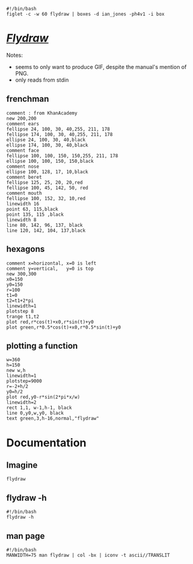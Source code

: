 ```{.shebang im_out="stdout"}
#!/bin/bash
figlet -c -w 60 flydraw | boxes -d ian_jones -ph4v1 -i box
```


# [*Flydraw*](http://manpages.ubuntu.com/manpages/precise/man1/flydraw.1.html)

Notes:

- seems to only want to produce GIF, despite the manual's mention of PNG.
- only reads from stdin

## frenchman

```{.flydraw im_out="fcb,img"}
comment : from KhanAcademy
new 200,200
comment ears
fellipse 24, 100, 30, 40,255, 211, 178
fellipse 174, 100, 30, 40,255, 211, 178
ellipse 24, 100, 30, 40,black
ellipse 174, 100, 30, 40,black
comment face
fellipse 100, 100, 150, 150,255, 211, 178
ellipse 100, 100, 150, 150,black
comment nose
ellipse 100, 128, 17, 10,black
comment beret
fellipse 125, 25, 20, 20,red
fellipse 100, 45, 142, 50, red
comment mouth
fellipse 100, 152, 32, 10,red
linewidth 16
point 63, 115,black
point 135, 115 ,black
linewidth 8
line 80, 142, 96, 137, black
line 120, 142, 104, 137,black
```

## hexagons

```{.flydraw im_out="fcb,img"}
comment x=horizontal, x=0 is left
comment y=vertical,   y=0 is top
new 300,300
x0=150
y0=150
r=100
t1=0
t2=t1+2*pi
linewidth=1
plotstep 8
trange t1,t2
plot red,r*cos(t)+x0,r*sin(t)+y0
plot green,r*0.5*cos(t)+x0,r*0.5*sin(t)+y0
```

## plotting a function

```{.flydraw im_out="fcb,img"}
w=360
h=150
new w,h
linewidth=1
plotstep=9000
r=-2+h/2
y0=h/2
plot red,y0-r*sin(2*pi*x/w)
linewidth=2
rect 1,1, w-1,h-1, black
line 0,y0,w,y0, black
text green,3,h-16,normal,"flydraw"
```

# Documentation

## Imagine

```imagine
flydraw
```

## flydraw -h

```{.shebang im_out="stdout"}
#!/bin/bash
flydraw -h
```

## man page

```{.shebang im_out="stdout"}
#!/bin/bash
MANWIDTH=75 man flydraw | col -bx | iconv -t ascii//TRANSLIT
```
